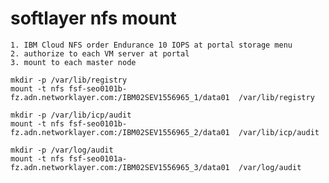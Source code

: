 # softlayer nfs mount
    1. IBM Cloud NFS order Endurance 10 IOPS at portal storage menu
    2. authorize to each VM server at portal
    3. mount to each master node

    mkdir -p /var/lib/registry
    mount -t nfs fsf-seo0101b-fz.adn.networklayer.com:/IBM02SEV1556965_1/data01  /var/lib/registry

    mkdir -p /var/lib/icp/audit
    mount -t nfs fsf-seo0101b-fz.adn.networklayer.com:/IBM02SEV1556965_2/data01  /var/lib/icp/audit

    mkdir -p /var/log/audit
    mount -t nfs fsf-seo0101a-fz.adn.networklayer.com:/IBM02SEV1556965_3/data01  /var/log/audit